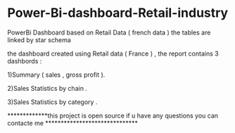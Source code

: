 # Power-Bi-dashboard-Retail-industry
PowerBi Dashboard based on Retail Data ( french data ) the tables are linked by star schema 

the dashboard created using Retail data ( France ) , the report contains 3 dashbords :

   1)Summary ( sales , gross profit ).
 
   2)Sales Statistics by chain .
 
   3)Sales Statistics by category .


*************this project is open source if u have any questions you can contacte me ****************************** 
